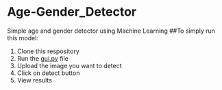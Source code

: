 # Age-Gender_Detector
Simple age and gender detector using Machine Learning 
##To simply run this model:
1. Clone this respository
2. Run the [gui.py](https://github.com/sameer0288/Age-Gender_Detector/blob/main/gui.py) file
3. Upload the image you want to detect 
4. Click on detect button 
5. View results
